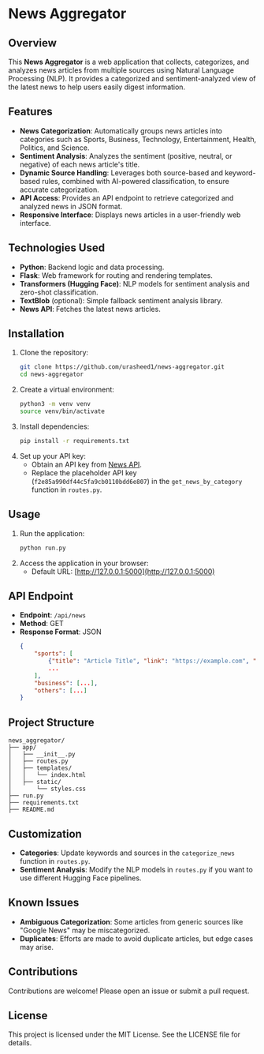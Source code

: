 # News Aggregator

## Overview
This **News Aggregator** is a web application that collects, categorizes, and analyzes news articles from multiple sources using Natural Language Processing (NLP). It provides a categorized and sentiment-analyzed view of the latest news to help users easily digest information.

## Features
- **News Categorization**: Automatically groups news articles into categories such as Sports, Business, Technology, Entertainment, Health, Politics, and Science.
- **Sentiment Analysis**: Analyzes the sentiment (positive, neutral, or negative) of each news article's title.
- **Dynamic Source Handling**: Leverages both source-based and keyword-based rules, combined with AI-powered classification, to ensure accurate categorization.
- **API Access**: Provides an API endpoint to retrieve categorized and analyzed news in JSON format.
- **Responsive Interface**: Displays news articles in a user-friendly web interface.

## Technologies Used
- **Python**: Backend logic and data processing.
- **Flask**: Web framework for routing and rendering templates.
- **Transformers (Hugging Face)**: NLP models for sentiment analysis and zero-shot classification.
- **TextBlob** (optional): Simple fallback sentiment analysis library.
- **News API**: Fetches the latest news articles.

## Installation
1. Clone the repository:
   ```bash
   git clone https://github.com/urasheed1/news-aggregator.git
   cd news-aggregator
   ```
2. Create a virtual environment:
   ```bash
   python3 -m venv venv
   source venv/bin/activate
   ```
3. Install dependencies:
   ```bash
   pip install -r requirements.txt
   ```
4. Set up your API key:
   - Obtain an API key from [News API](https://newsapi.org/).
   - Replace the placeholder API key (`f2e85a990df44c5fa9cb0110bdd6e807`) in the `get_news_by_category` function in `routes.py`.

## Usage
1. Run the application:
   ```bash
   python run.py
   ```
2. Access the application in your browser:
   - Default URL: [http://127.0.0.1:5000](http://127.0.0.1:5000)

## API Endpoint
- **Endpoint**: `/api/news`
- **Method**: GET
- **Response Format**: JSON
  ```json
  {
      "sports": [
          {"title": "Article Title", "link": "https://example.com", "source": "ESPN", "sentiment": "positive", "confidence": 0.95},
          ...
      ],
      "business": [...],
      "others": [...]
  }
  ```

## Project Structure
```
news_aggregator/
├── app/
│   ├── __init__.py
│   ├── routes.py
│   ├── templates/
│   │   └── index.html
│   ├── static/
│       └── styles.css
├── run.py
├── requirements.txt
├── README.md
```

## Customization
- **Categories**: Update keywords and sources in the `categorize_news` function in `routes.py`.
- **Sentiment Analysis**: Modify the NLP models in `routes.py` if you want to use different Hugging Face pipelines.

## Known Issues
- **Ambiguous Categorization**: Some articles from generic sources like "Google News" may be miscategorized.
- **Duplicates**: Efforts are made to avoid duplicate articles, but edge cases may arise.

## Contributions
Contributions are welcome! Please open an issue or submit a pull request.

## License
This project is licensed under the MIT License. See the LICENSE file for details.

